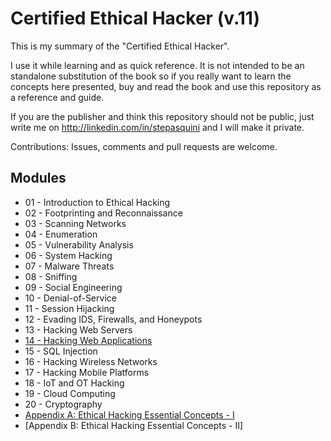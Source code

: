 # Certified Ethical Hacker (v.11)

This is my summary of the "Certified Ethical Hacker".

I use it while learning and as quick reference. It is not intended to be an standalone substitution of the book so if you really want to learn the concepts here presented, buy and read the book and use this repository as a reference and guide.

If you are the publisher and think this repository should not be public, just write me on http://linkedin.com/in/stepasquini and I will make it private.

Contributions: Issues, comments and pull requests are welcome.

## Modules

- 01 - Introduction to Ethical Hacking
- 02 - Footprinting and Reconnaissance
- 03 - Scanning Networks
- 04 - Enumeration
- 05 - Vulnerability Analysis
- 06 - System Hacking
- 07 - Malware Threats
- 08 - Sniffing
- 09 - Social Engineering
- 10 - Denial-of-Service
- 11 - Session Hijacking
- 12 - Evading IDS, Firewalls, and Honeypots
- 13 - Hacking Web Servers
- [14 - Hacking Web Applications](hacking_web_applications.md)
- 15 - SQL Injection
- 16 - Hacking Wireless Networks
- 17 - Hacking Mobile Platforms
- 18 - IoT and OT Hacking
- 19 - Cloud Computing
- 20 - Cryptography
- [Appendix A: Ethical Hacking Essential Concepts - I](appendix_a.md)
- [Appendix B: Ethical Hacking Essential Concepts - II]
